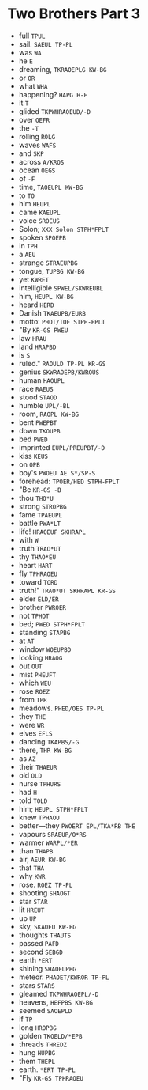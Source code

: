 # Two Brothers Part 3

* full `TPUL`
* sail. `SAEUL TP-PL`
* was `WA`
* he `E`
* dreaming, `TKRAOEPLG KW-BG`
* or `OR`
* what `WHA`
* happening? `HAPG H-F`
* it `T`
* glided `TKPWHRAOEUD/-D`
* over `OEFR`
* the `-T`
* rolling `ROLG`
* waves `WAFS`
* and `SKP`
* across `A/KROS`
* ocean `OEGS`
* of `-F`
* time, `TAOEUPL KW-BG`
* to `TO`
* him `HEUPL`
* came `KAEUPL`
* voice `SROEUS`
* Solon; `XXX Solon STPH*FPLT`
* spoken `SPOEPB`
* in `TPH`
* a `AEU`
* strange `STRAEUPBG`
* tongue, `TUPBG KW-BG`
* yet `KWRET`
* intelligible `SPWEL/SKWREUBL`
* him, `HEUPL KW-BG`
* heard `HERD`
* Danish `TKAEUPB/EURB`
* motto: `PHOT/TOE STPH-FPLT`
* "By `KR-GS PWEU`
* law `HRAU`
* land `HRAPBD`
* is `S`
* ruled." `RAOULD TP-PL KR-GS`
* genius `SKWRAOEPB/KWROUS`
* human `HAOUPL`
* race `RAEUS`
* stood `STAOD`
* humble `UPL/-BL`
* room, `RAOPL KW-BG`
* bent `PWEPBT`
* down `TKOUPB`
* bed `PWED`
* imprinted `EUPL/PREUPBT/-D`
* kiss `KEUS`
* on `OPB`
* boy's `PWOEU AE S*/SP-S`
* forehead: `TPOER/HED STPH-FPLT`
* "Be `KR-GS -B`
* thou `THO*U`
* strong `STROPBG`
* fame `TPAEUPL`
* battle `PWA*LT`
* life! `HRAOEUF SKHRAPL`
* with `W`
* truth `TRAO*UT`
* thy `THAO*EU`
* heart `HART`
* fly `TPHRAOEU`
* toward `TORD`
* truth!" `TRAO*UT SKHRAPL KR-GS`
* elder `ELD/ER`
* brother `PWROER`
* not `TPHOT`
* bed; `PWED STPH*FPLT`
* standing `STAPBG`
* at `AT`
* window `WOEUPBD`
* looking `HRAOG`
* out `OUT`
* mist `PHEUFT`
* which `WEU`
* rose `ROEZ`
* from `TPR`
* meadows. `PHED/OES TP-PL`
* they `THE`
* were `WR`
* elves `EFLS`
* dancing `TKAPBS/-G`
* there, `THR KW-BG`
* as `AZ`
* their `THAEUR`
* old `OLD`
* nurse `TPHURS`
* had `H`
* told `TOLD`
* him; `HEUPL STPH*FPLT`
* knew `TPHAOU`
* better—they `PWOERT EPL/TKA*RB THE`
* vapours `SRAEUP/O*RS`
* warmer `WARPL/*ER`
* than `THAPB`
* air, `AEUR KW-BG`
* that `THA`
* why `KWR`
* rose. `ROEZ TP-PL`
* shooting `SHAOGT`
* star `STAR`
* lit `HREUT`
* up `UP`
* sky, `SKAOEU KW-BG`
* thoughts `THAUTS`
* passed `PAFD`
* second `SEBGD`
* earth `*ERT`
* shining `SHAOEUPBG`
* meteor. `PHAOET/KWROR TP-PL`
* stars `STARS`
* gleamed `TKPWHRAOEPL/-D`
* heavens, `HEFPBS KW-BG`
* seemed `SAOEPLD`
* if `TP`
* long `HROPBG`
* golden `TKOELD/*EPB`
* threads `THREDZ`
* hung `HUPBG`
* them `THEPL`
* earth. `*ERT TP-PL`
* "Fly `KR-GS TPHRAOEU`
